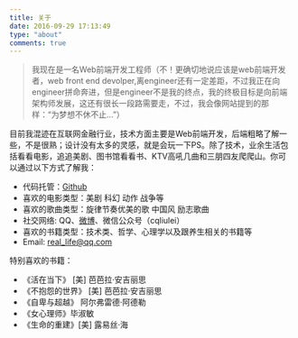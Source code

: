 ```yaml
---
title: 关于
date: 2016-09-29 17:13:49
type: "about"
comments: true
---
```


> 我现在是一名Web前端开发工程师（不！更确切地说应该是web前端开发者，web front end devolper,离engineer还有一定差距，不过我正在向engineer拼命奔进，但是engineer不是我的终点，我的终极目标是向前端架构师发展，这还有很长一段路需要走，不过，我会像网站提到的那样：“为梦想不休不止…”）

目前我混迹在互联网金融行业，技术方面主要是Web前端开发，后端粗略了解一些，不是很熟；设计没有太多的灵感，就是会玩一下PS。除了技术，业余生活包括看看电影，追追美剧、图书馆看看书、KTV高吼几曲和三朋四友爬爬山。你可以通过以下方式了解我：

* 代码托管：[Github](https://github.com/cqliulei)
* 喜欢的电影类型：美剧 科幻 动作 战争等
* 喜欢的歌曲类型：旋律节奏优美的歌 中国风 励志歌曲
* 社交网络: QQ、[微博](http://weibo.com/u/1632162353)、微信公众号（cqliulei）
* 喜欢的书籍类型：技术类、哲学、心理学以及跟养生相关的书籍等
* Email: real_life@qq.com

特别喜欢的书籍：

* 《活在当下》 [美] 芭芭拉·安吉丽思
* 《不抱怨的世界》  [美] 芭芭拉·安吉丽思
* 《自卑与超越》 阿尔弗雷德·阿德勒
* 《女心理师》毕淑敏
* 《生命的重建》[美] 露易丝·海



